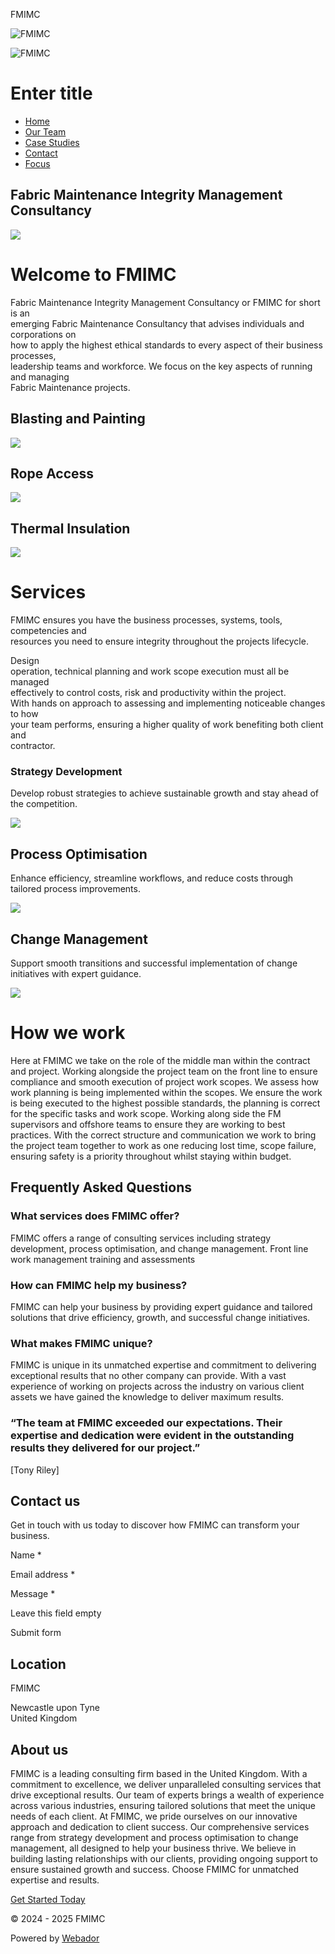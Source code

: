 FMIMC
      















 



![FMIMC](https://primary.jwwb.nl/public/k/z/a/temp-uvftifbxwluwzxgryvyo/logo_basic-high.png?enable-io=true&enable=upscale&height=70 "FMIMC")

![FMIMC]( "FMIMC")

Enter title
===========

* [Home](/)
* [Our Team](/our-team)
* [Case Studies](/case-studies)
* [Contact](/contact)
* [Focus](/focus)

Fabric Maintenance Integrity Management Consultancy
---------------------------------------------------

![](https://primary.jwwb.nl/unsplash/2987j1bsfxo.jpg?enable-io=true&enable=upscale&crop=1920%2C1246%2Cx0%2Cy19%2Csafe&width=900&height=584)

Welcome to FMIMC
================

Fabric Maintenance Integrity Management Consultancy or FMIMC for short is an   
emerging Fabric Maintenance Consultancy that advises individuals and corporations on   
how to apply the highest ethical standards to every aspect of their business processes,   
leadership teams and workforce. We focus on the key aspects of running and managing   
Fabric Maintenance projects.

Blasting and Painting
---------------------

![](https://primary.jwwb.nl/public/k/z/a/temp-uvftifbxwluwzxgryvyo/screenshot_20240728_085824_chrome-standard.jpg)

Rope Access
-----------

![](https://primary.jwwb.nl/public/k/z/a/temp-uvftifbxwluwzxgryvyo/screenshot_20240728_085946_chrome-standard.jpg)

**Thermal Insulation**
----------------------

[![](https://primary.jwwb.nl/public/k/z/a/temp-uvftifbxwluwzxgryvyo/screenshot_20240728_091757_chrome-standard.jpg)](https://primary.jwwb.nl/public/k/z/a/temp-uvftifbxwluwzxgryvyo/screenshot_20240728_091757_chrome-high.jpg "Show large version")

Services
========

FMIMC ensures you have the business processes, systems, tools, competencies and   
resources you need to ensure integrity throughout the projects lifecycle.

Design  
operation, technical planning and work scope execution must all be managed   
effectively to control costs, risk and productivity within the project.   
With hands on approach to assessing and implementing noticeable changes to how   
your team performs, ensuring a higher quality of work benefiting both client and   
contractor.

### Strategy Development

Develop robust strategies to achieve sustainable growth and stay ahead of the competition.

![](https://primary.jwwb.nl/public/k/z/a/temp-uvftifbxwluwzxgryvyo/20240325_121658-high.jpg?enable-io=true&enable=upscale&crop=1917%2C924%2Cx1%2Cy0%2Csafe&width=900&height=434)

Process Optimisation
--------------------

Enhance efficiency, streamline workflows, and reduce costs through tailored process improvements.

![](https://primary.jwwb.nl/public/k/z/a/temp-uvftifbxwluwzxgryvyo/snapchat-1283489016-high-zw91ib.jpg?enable-io=true&enable=upscale&crop=1919%2C2007%2Cx0%2Cy1%2Csafe&width=438&height=458)

Change Management
-----------------

Support smooth transitions and successful implementation of change initiatives with expert guidance.

![](https://primary.jwwb.nl/public/k/z/a/temp-uvftifbxwluwzxgryvyo/screenshot_20240728_165932_chrome-high.jpg?enable-io=true&enable=upscale&crop=1079%2C1113%2Cx0%2Cy0%2Csafe&width=438&height=452)

How we work
===========

Here at FMIMC we take on the role of the middle man within the contract and project. Working alongside the project team on the front line to ensure compliance and smooth execution of project work scopes. We assess how work planning is being implemented within the scopes. We ensure the work is being executed to the highest possible standards, the planning is correct for the specific tasks and work scope. Working along side the FM supervisors and offshore teams to ensure they are working to best practices. With the correct structure and communication we work to bring the project team together to work as one reducing lost time, scope failure, ensuring safety is a priority throughout whilst staying within budget.

Frequently Asked Questions
--------------------------

### What services does FMIMC offer?

FMIMC offers a range of consulting services including strategy development, process optimisation, and change management. Front line work management training and assessments





### How can FMIMC help my business?

FMIMC can help your business by providing expert guidance and tailored solutions that drive efficiency, growth, and successful change initiatives.





### What makes FMIMC unique?

FMIMC is unique in its unmatched expertise and commitment to delivering exceptional results that no other company can provide. With a vast experience of working on projects across the industry on various client assets we have gained the knowledge to deliver maximum results.

### “The team at FMIMC exceeded our expectations. Their expertise and dedication were evident in the outstanding results they delivered for our project.”

[Tony Riley]

Contact us
----------

Get in touch with us today to discover how FMIMC can transform your business.

Name \*

Email address \*

Message \*

Leave this field empty

 

Submit form

Location
--------

FMIMC

Newcastle upon Tyne   
United Kingdom

About us
--------

FMIMC is a leading consulting firm based in the United Kingdom. With a commitment to excellence, we deliver unparalleled consulting services that drive exceptional results. Our team of experts brings a wealth of experience across various industries, ensuring tailored solutions that meet the unique needs of each client. At FMIMC, we pride ourselves on our innovative approach and dedication to client success. Our comprehensive services range from strategy development and process optimisation to change management, all designed to help your business thrive. We believe in building lasting relationships with our clients, providing ongoing support to ensure sustained growth and success. Choose FMIMC for unmatched expertise and results.

[Get Started Today](/contact "Contact")

© 2024 - 2025 FMIMC

Powered by [Webador](https://www.webador.co.uk)

  
